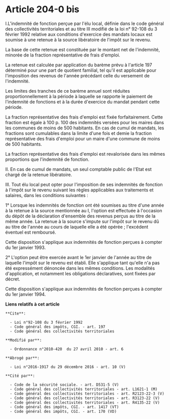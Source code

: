 # Article 204-0 bis

I.L'indemnité de fonction perçue par l'élu local, définie dans le code général des collectivités territoriales et au titre
III modifié de la loi n° 92-108 du 3 février 1992 relative aux conditions d'exercice des mandats locaux est soumise à une
retenue à la source libératoire de l'impôt sur le revenu. 

La base de cette retenue est constituée par le montant net de l'indemnité, minorée de la fraction représentative de frais
d'emploi. 

La retenue est calculée par application du barème prévu à l'article 197 déterminé pour une part de quotient familial, tel
qu'il est applicable pour l'imposition des revenus de l'année précédant celle du versement de l'indemnité. 

Les limites des tranches de ce barème annuel sont réduites proportionnellement à la période à laquelle se rapporte le
paiement de l'indemnité de fonctions et à la durée d'exercice du mandat pendant cette période. 

La fraction représentative des frais d'emploi est fixée forfaitairement. Cette fraction est égale à 100 p. 100 des indemnités
versées pour les maires dans les communes de moins de 500 habitants. En cas de cumul de mandats, les fractions sont
cumulables dans la limite d'une fois et demie la fraction représentative des frais d'emploi pour un maire d'une commune de
moins de 500 habitants. 

La fraction représentative des frais d'emploi est revalorisée dans les mêmes proportions que l'indemnité de fonction. 

II. En cas de cumul de mandats, un seul comptable public de l'Etat est chargé de la retenue libératoire. 

III. Tout élu local peut opter pour l'imposition de ses indemnités de fonction à l'impôt sur le revenu suivant les règles
applicables aux traitements et salaires, dans les conditions suivantes : 

1° Lorsque les indemnités de fonction ont été soumises au titre d'une année à la retenue à la source mentionnée au I,
l'option est effectuée à l'occasion du dépôt de la déclaration d'ensemble des revenus perçus au titre de la même année. La
retenue à la source s'impute sur l'impôt sur le revenu dû au titre de l'année au cours de laquelle elle a été opérée ;
l'excédent éventuel est remboursé. 

Cette disposition s'applique aux indemnités de fonction perçues à compter du 1er janvier 1993. 

2° L'option peut être exercée avant le 1er janvier de l'année au titre de laquelle l'impôt sur le revenu est établi. Elle
s'applique tant qu'elle n'a pas été expressément dénoncée dans les mêmes conditions. Les modalités d'application, et
notamment les obligations déclaratives, sont fixées par décret. 

Cette disposition s'applique aux indemnités de fonction perçues à compter du 1er janvier 1994.

**Liens relatifs à cet article**

	**Cite**:

	  - Loi n°92-108 du 3 février 1992
	  - Code général des impôts, CGI. - art. 197
	  - Code général des collectivités territoriales

	**Modifié par**:

	  - Ordonnance n°2010-420  du 27 avril 2010 - art. 6

	**Abrogé par**:

	  - Loi n°2016-1917 du 29 décembre 2016 - art. 10 (V)

	**Cité par**:

	  - Code de la sécurité sociale. - art. D531-5 (V)
	  - Code général des collectivités territoriales - art. L1621-1 (M)
	  - Code général des collectivités territoriales - art. R2123-22-3 (V)
	  - Code général des collectivités territoriales - art. R3123-22 (V)
	  - Code général des collectivités territoriales - art. R4135-22 (V)
	  - Code général des impôts, CGI. - art. 1417 (VT)
	  - Code général des impôts, CGI. - art. 170 (VD)
